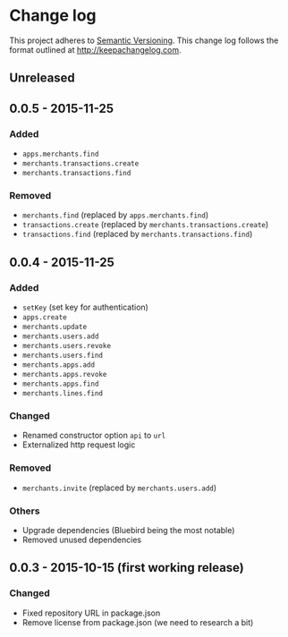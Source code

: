 # Change log

This project adheres to [Semantic Versioning](http://semver.org/). This change
log follows the format outlined at http://keepachangelog.com.

## Unreleased

## 0.0.5 - 2015-11-25

### Added

- `apps.merchants.find`
- `merchants.transactions.create`
- `merchants.transactions.find`

### Removed

- `merchants.find` (replaced by `apps.merchants.find`)
- `transactions.create` (replaced by `merchants.transactions.create`)
- `transactions.find` (replaced by `merchants.transactions.find`)

## 0.0.4 - 2015-11-25

### Added

- `setKey` (set key for authentication)
- `apps.create`
- `merchants.update`
- `merchants.users.add`
- `merchants.users.revoke`
- `merchants.users.find`
- `merchants.apps.add`
- `merchants.apps.revoke`
- `merchants.apps.find`
- `merchants.lines.find`

### Changed

- Renamed constructor option `api` to `url`
- Externalized http request logic

### Removed

- `merchants.invite` (replaced by `merchants.users.add`)

### Others

- Upgrade dependencies (Bluebird being the most notable)
- Removed unused dependencies

## 0.0.3 - 2015-10-15 (first working release)

### Changed

- Fixed repository URL in package.json
- Remove license from package.json (we need to research a bit)
